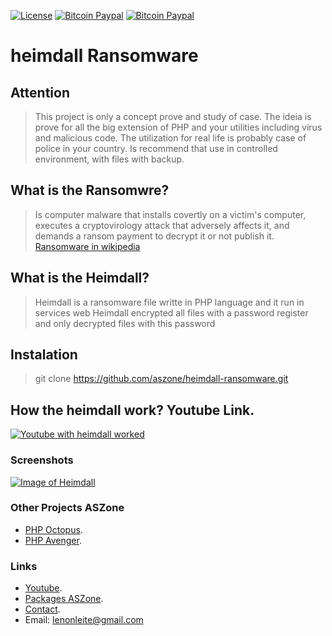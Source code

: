 <!-- BADGES -->
[![License](http://img.shields.io/:license-mit-blue.svg?style=flat-square)](http://badges.mit-license.org) [![Bitcoin Paypal](https://img.shields.io/badge/paypal-donate-yellow.svg)](http://lenonleite.com.br/en/blog/2016/10/26/doacao/) [![Bitcoin Paypal](https://img.shields.io/badge/bitcoin-donate-yellow.svg)](http://lenonleite.com.br/en/blog/2016/10/26/doacao/)

<!-- /BADGES -->

# heimdall Ransomware

## Attention
> This project is only a concept prove and study of case. The ideia is prove for all the big extension of PHP and your utilities including vírus and malicious code.
> The utilization for real life is probably case of police in your country.
> Is recommend that use in controlled environment, with files with backup.

## What is the Ransomwre?
> Is computer malware that installs covertly on a victim's computer, executes a cryptovirology attack that adversely affects it, and demands a ransom payment to decrypt it or not publish it.
[Ransomware in wikipedia](https://pt.wikipedia.org/wiki/Ransomware)

## What is the Heimdall?
> Heimdall is a ransomware file writte in PHP language and it run in services web
> Heimdall encrypted all files with a password register and only decrypted files with this password

## Instalation
> git clone https://github.com/aszone/heimdall-ransomware.git

## How the heimdall work? Youtube Link.
[![Youtube with heimdall worked](https://img.youtube.com/vi/AQNPDyiW1dc/3.jpg)](https://www.youtube.com/watch?v=AQNPDyiW1dc)

### Screenshots
[![Image of Heimdall](http://lenonleite.com.br/wp-content/uploads/2016/10/Screenshot-from-2016-10-26-01-56-41.png)](http://lenonleite.com.br/wp-content/uploads/2016/10/Screenshot-from-2016-10-26-01-56-41.png)

### Other Projects ASZone
* [PHP Octopus](https:https://github.com/aszone/octopus).
* [PHP Avenger](https://github.com/aszone/avenger-sh).

### Links
* [Youtube](https://www.youtube.com/channel/UC5PdsdgEVQrfkQPLbPHPD7w).
* [Packages ASZone](https://github.com/aszone/).
* [Contact](http://lenonleite.com.br/en/contato/).
* Email: lenonleite@gmail.com
